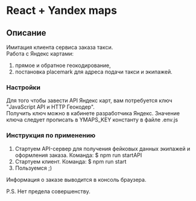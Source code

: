# React + Yandex maps

## Описание
Имитация клиента сервиса заказа такси.  
Работа с Яндекс картами:
1.  прямое и обратное геокодирование,
2.  постановка placemark для адреса подачи такси и экипажей.

### Настройки  
Для того чтобы завести API Яндекс карт, вам потребуется ключ "JavaScript API и HTTP Геокодер".  
Получить ключ можно в кабинете разработчика Яндекс.
Значение ключа следует прописать в YMAPS_KEY константу в файле .env.js

### Инструкция по применению
1.  Стартуем API-сервер для получения фейковых данных экипажей и оформления заказа. Команда: $ npm run startAPI
2.  Стартуем клиент. Команда: $ npm run start
3.  Пользуемся ;)

Информация о заказе выводится в консоль браузера.

P.S. 
Нет предела совершенству.

